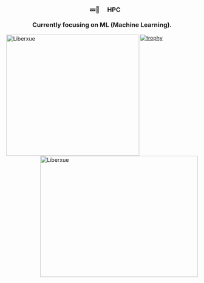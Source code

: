
<div>
  <h3 align="center">&emsp;💤👻 &emsp;HPC <br> 
    <br>
    Currently focusing on ML (Machine Learning). <br>
</h3>
<!--     <br> -->
<!--   <img src="https://profile-counter.glitch.me/Liberxue/count.svg" /> -->

<a href="https://www.liberxue.com"><img width="350" height="320" align="left" src="https://github-readme-streak-stats.herokuapp.com/?user=Liberxue&hide_border=true&show_icons=true&hide=contribs&locale=en&title_color=fff&text_color=fff&icon_color=fff&bg_color=fc5c7d,6a82fb,05dfd7&include_all_commits=true" alt="Liberxue" /></a>

<a href="https://www.liberxue.com"><img width="415" height="320"  align="right" src="https://github-readme-stats.vercel.app/api?username=Liberxue&hide_border=true&show_icons=true&hide=contribs&locale=en&title_color=fff&text_color=fff&icon_color=fff&bg_color=fc5c7d,6a82fb,05dfd7&include_all_commits=true" alt="Liberxue"/></a>
  
</div>

[![trophy](https://github-profile-trophy.vercel.app/?username=Liberxue&title=MultiLanguage,Stars,Followers,Issues,Commit,PullRequest)](https://github-profile-trophy.vercel.app/?username=Liberxue&title=MultiLanguage,Stars,Followers,Issues,Commit,PullRequest)


